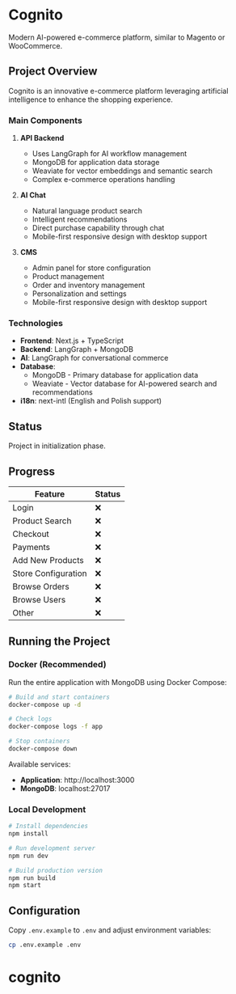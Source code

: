 # Cognito

Modern AI-powered e-commerce platform, similar to Magento or WooCommerce.

## Project Overview

Cognito is an innovative e-commerce platform leveraging artificial intelligence to enhance the shopping experience.

### Main Components

1. **API Backend**
   - Uses LangGraph for AI workflow management
   - MongoDB for application data storage
   - Weaviate for vector embeddings and semantic search
   - Complex e-commerce operations handling

2. **AI Chat**
   - Natural language product search
   - Intelligent recommendations
   - Direct purchase capability through chat
   - Mobile-first responsive design with desktop support

3. **CMS**
   - Admin panel for store configuration
   - Product management
   - Order and inventory management
   - Personalization and settings
   - Mobile-first responsive design with desktop support

### Technologies

- **Frontend**: Next.js + TypeScript
- **Backend**: LangGraph + MongoDB
- **AI**: LangGraph for conversational commerce
- **Database**:
  - MongoDB - Primary database for application data
  - Weaviate - Vector database for AI-powered search and recommendations
- **i18n**: next-intl (English and Polish support)

## Status

Project in initialization phase.

## Progress

| Feature | Status |
|---------|--------|
| Login | ❌ |
| Product Search | ❌ |
| Checkout | ❌ |
| Payments | ❌ |
| Add New Products | ❌ |
| Store Configuration | ❌ |
| Browse Orders | ❌ |
| Browse Users | ❌ |
| Other | ❌ |

## Running the Project

### Docker (Recommended)

Run the entire application with MongoDB using Docker Compose:

```bash
# Build and start containers
docker-compose up -d

# Check logs
docker-compose logs -f app

# Stop containers
docker-compose down
```

Available services:
- **Application**: http://localhost:3000
- **MongoDB**: localhost:27017

### Local Development

```bash
# Install dependencies
npm install

# Run development server
npm run dev

# Build production version
npm run build
npm start
```

## Configuration

Copy `.env.example` to `.env` and adjust environment variables:

```bash
cp .env.example .env
```
# cognito
